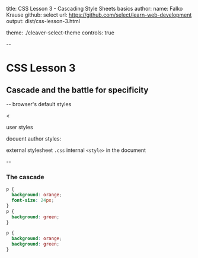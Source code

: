title: CSS Lesson 3 - Cascading Style Sheets basics
author:
  name: Falko Krause
  github: select
  url: https://github.com/select/learn-web-development
output: dist/css-lesson-3.html
<!-- theme: ./revealjs-theme -->
theme: ./cleaver-select-theme
controls: true

--
# CSS Lesson 3
## Cascade and the battle for specificity

--
browser's default styles

&lt;

user styles

docuent author styles:

external stylesheet `.css`
internal `<style>` in the document

--
### The cascade
```css
p {
  background: orange;
  font-size: 24px;
}
p {
  background: green;
}
```


```css
p {
  background: orange;
  background: green;
}
```
